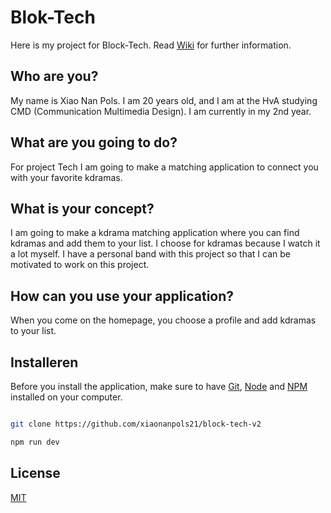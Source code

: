 # Blok-Tech

Here is my project for Block-Tech. Read [Wiki](https://github.com/xiaonanpols21/block-tech-v2/wiki) for further information.

## Who are you?

My name is Xiao Nan Pols. I am 20 years old, and I am at the HvA studying CMD (Communication Multimedia Design). I am currently in my 2nd year. 

## What are you going to do?

For project Tech I am going to make a matching application to connect you with your favorite kdramas. 

## What is your concept?

I am going to make a kdrama matching application where you can find kdramas and add them to your list. I choose for kdramas because I watch it a lot myself. I have a personal band with this project so that I can be motivated to work on this project.

## How can you use your application?

When you come on the homepage, you choose a profile and add kdramas to your list. 

## Installeren

Before you install the application, make sure to have [Git](https://git-scm.com/book/en/v2/Getting-Started-Installing-Git), [Node](https://nodejs.org/en/download/) and [NPM](https://docs.npmjs.com/downloading-and-installing-node-js-and-npm) installed on your computer.

``` bash

git clone https://github.com/xiaonanpols21/block-tech-v2

npm run dev

```

## License

[MIT](https://github.com/cmda-bt/be-course-21-22/blob/main/LICENSE)